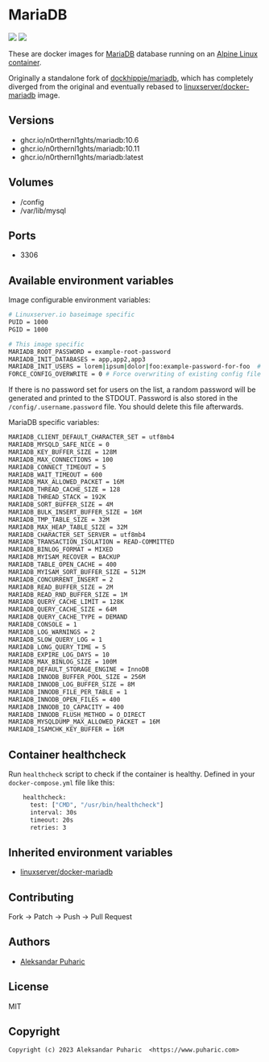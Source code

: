 # MariaDB

[![](https://images.microbadger.com/badges/version/nlss/mariadb.svg)](https://microbadger.com/images/nlss/mariadb "Get your own version badge on microbadger.com")
[![](https://images.microbadger.com/badges/image/nlss/mariadb.svg)](https://microbadger.com/images/nlss/mariadb "Get your own image badge on microbadger.com")


These are docker images for [MariaDB](https://mariadb.org) database running on an [Alpine Linux container](https://registry.hub.docker.com/u/webhippie/alpine/).

Originally a standalone fork of [dockhippie/mariadb](https://github.com/dockhippie/mariadb), which has completely diverged from the original and eventually rebased to [linuxserver/docker-mariadb](https://github.com/linuxserver/docker-mariadb) image. 


## Versions

* ghcr.io/n0rthernl1ghts/mariadb:10.6
* ghcr.io/n0rthernl1ghts/mariadb:10.11
* ghcr.io/n0rthernl1ghts/mariadb:latest

## Volumes

* /config
* /var/lib/mysql


## Ports

* 3306


## Available environment variables

Image configurable environment variables:
```bash
# Linuxserver.io baseimage specific
PUID = 1000 
PGID = 1000

# This image specific
MARIADB_ROOT_PASSWORD = example-root-password
MARIADB_INIT_DATABASES = app,app2,app3
MARIADB_INIT_USERS = lorem|ipsum|dolor|foo:example-password-for-foo  # Format: user1|user2|user3:password1
FORCE_CONFIG_OVERWRITE = 0 # Force overwriting of existing config file that is usually generated on first run
```
If there is no password set for users on the list, a random password will be generated and printed to the STDOUT. Password is also stored in the `/config/.username.password` file. You should delete this file afterwards.


MariaDB specific variables:
```bash
MARIADB_CLIENT_DEFAULT_CHARACTER_SET = utf8mb4
MARIADB_MYSQLD_SAFE_NICE = 0
MARIADB_KEY_BUFFER_SIZE = 128M
MARIADB_MAX_CONNECTIONS = 100
MARIADB_CONNECT_TIMEOUT = 5
MARIADB_WAIT_TIMEOUT = 600
MARIADB_MAX_ALLOWED_PACKET = 16M
MARIADB_THREAD_CACHE_SIZE = 128
MARIADB_THREAD_STACK = 192K
MARIADB_SORT_BUFFER_SIZE = 4M
MARIADB_BULK_INSERT_BUFFER_SIZE = 16M
MARIADB_TMP_TABLE_SIZE = 32M
MARIADB_MAX_HEAP_TABLE_SIZE = 32M
MARIADB_CHARACTER_SET_SERVER = utf8mb4
MARIADB_TRANSACTION_ISOLATION = READ-COMMITTED
MARIADB_BINLOG_FORMAT = MIXED
MARIADB_MYISAM_RECOVER = BACKUP
MARIADB_TABLE_OPEN_CACHE = 400
MARIADB_MYISAM_SORT_BUFFER_SIZE = 512M
MARIADB_CONCURRENT_INSERT = 2
MARIADB_READ_BUFFER_SIZE = 2M
MARIADB_READ_RND_BUFFER_SIZE = 1M
MARIADB_QUERY_CACHE_LIMIT = 128K
MARIADB_QUERY_CACHE_SIZE = 64M
MARIADB_QUERY_CACHE_TYPE = DEMAND
MARIADB_CONSOLE = 1
MARIADB_LOG_WARNINGS = 2
MARIADB_SLOW_QUERY_LOG = 1
MARIADB_LONG_QUERY_TIME = 5
MARIADB_EXPIRE_LOG_DAYS = 10
MARIADB_MAX_BINLOG_SIZE = 100M
MARIADB_DEFAULT_STORAGE_ENGINE = InnoDB
MARIADB_INNODB_BUFFER_POOL_SIZE = 256M
MARIADB_INNODB_LOG_BUFFER_SIZE = 8M
MARIADB_INNODB_FILE_PER_TABLE = 1
MARIADB_INNODB_OPEN_FILES = 400
MARIADB_INNODB_IO_CAPACITY = 400
MARIADB_INNODB_FLUSH_METHOD = O_DIRECT
MARIADB_MYSQLDUMP_MAX_ALLOWED_PACKET = 16M
MARIADB_ISAMCHK_KEY_BUFFER = 16M
```

## Container healthcheck

Run `healthcheck` script to check if the container is healthy. Defined in your `docker-compose.yml` file like this:
```bash
    healthcheck:
      test: ["CMD", "/usr/bin/healthcheck"]
      interval: 30s
      timeout: 20s
      retries: 3
```

## Inherited environment variables

* [linuxserver/docker-mariadb](https://github.com/linuxserver/docker-mariadb)


## Contributing

Fork -> Patch -> Push -> Pull Request


## Authors

* [Aleksandar Puharic](https://github.com/xZero707)


## License

MIT


## Copyright

```
Copyright (c) 2023 Aleksandar Puharic  <https://www.puharic.com>
```
